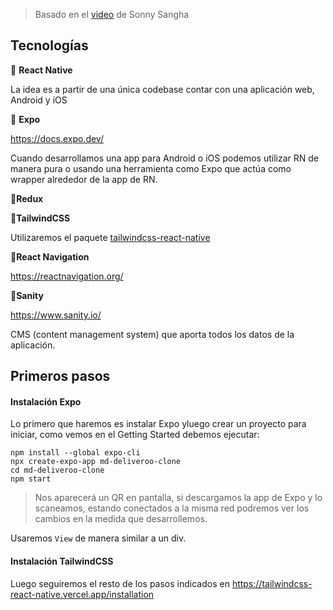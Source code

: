> Basado en el [video](https://youtu.be/taPz40VmyzQ) de Sonny Sangha

## Tecnologías

:large_blue_diamond: **React Native**

La idea es a partir de una única codebase contar con una aplicación web, Android y iOS

:large_blue_diamond: **Expo**

https://docs.expo.dev/

Cuando desarrollamos una app para Android o iOS podemos utilizar RN de manera pura o usando una herramienta como Expo que actúa como wrapper alrededor de la app de RN.

:large_blue_diamond:**Redux**

:large_blue_diamond:**TailwindCSS**

Utilizaremos el paquete [tailwindcss-react-native](https://www.npmjs.com/package/tailwindcss-react-native)

:large_blue_diamond:**React Navigation**

https://reactnavigation.org/

:large_blue_diamond:**Sanity**

https://www.sanity.io/

CMS (content management system) que aporta todos los datos de la aplicación.



## Primeros pasos

#### Instalación Expo

Lo primero que haremos es instalar Expo yluego crear un proyecto para iniciar, como vemos en el Getting Started debemos ejecutar:

```
npm install --global expo-cli 
npx create-expo-app md-deliveroo-clone
cd md-deliveroo-clone
npm start
```

> Nos aparecerá un QR en pantalla, si descargamos la app de Expo y lo scaneamos, estando conectados a la misma red podremos ver los cambios en la medida que desarrollemos.



Usaremos `View` de manera similar a un div.



#### Instalación TailwindCSS

Luego seguiremos el resto de los pasos indicados en https://tailwindcss-react-native.vercel.app/installation